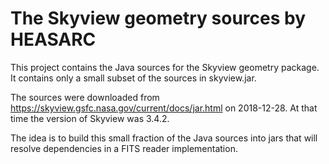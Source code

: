 The Skyview geometry sources by HEASARC
=======================================

This project contains the Java sources for the Skyview geometry package.
It contains only a small subset of the sources in skyview.jar.

The sources were downloaded from 
https://skyview.gsfc.nasa.gov/current/docs/jar.html on 2018-12-28.
At that time the version of Skyview was 3.4.2.

The idea is to build this small fraction of the Java sources into
jars that will resolve dependencies in a FITS reader implementation.
